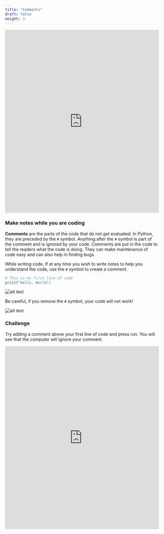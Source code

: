 ```yaml
---
title: "Comments"
draft: false
weight: 3
---
```

<iframe width="100%" height="600px" src="https://www.youtube.com/embed/NE9IEUi1Eqk" frameborder="0" allow="accelerometer; autoplay; encrypted-media; gyroscope; picture-in-picture" allowfullscreen></iframe>

### Make notes while you are coding

**Comments** are the parts of the code that do not get evaluated. In Python, they are preceded by the `#` symbol. Anything after the `#` symbol is part of the comment and is ignored by your code. Comments are put in the code to tell the readers what the code is doing. They can make maintenance of code easy and can also help in finding bugs. 

While writing code, If at any time you wish to write notes to help you understand the code, use the `#` symbol to create a comment.

```python
# This is my first line of code
print("Hello, World!)
```

![alt text](../../img/comments.png "a picture of how to write comments in python")

Be careful, if you remove the `#` symbol, your code will not work! 

![alt text](../../img/comments_wrong.png "a picture of a comment done wrong") 

### Challenge
Try adding a comment above your first line of code and press run. You will see that the computer will ignore your comment.

<iframe height="600px" width="100%" src="https://replit.com/@nuevofoundation/Basics-Comments?lite=true" scrolling="no" frameborder="no" allowtransparency="true" allowfullscreen="true" sandbox="allow-forms allow-pointer-lock allow-popups allow-same-origin allow-scripts allow-modals"></iframe>